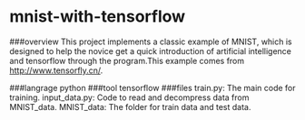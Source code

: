 # mnist-with-tensorflow
###overview
  This project implements a classic example of MNIST, which is designed to help the novice get a quick introduction of artificial intelligence and tensorflow through the program.This example comes from http://www.tensorfly.cn/.

###langrage
python
###tool
tensorflow
###files
train.py: The main code for training.
input_data.py: Code to read and decompress data from MNIST_data.
MNIST_data: The folder for train data and test data.


